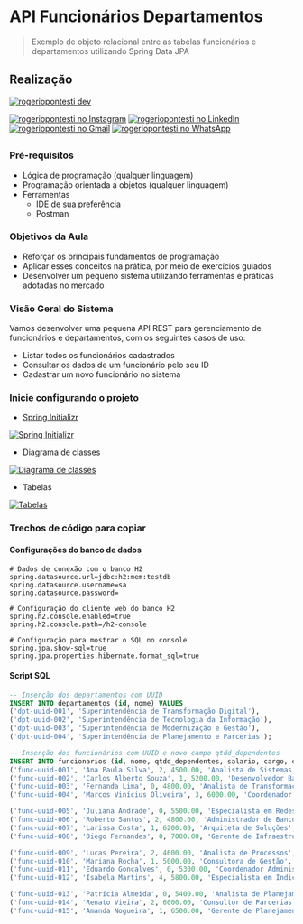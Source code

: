 #   API Funcionários Departamentos

> Exemplo de objeto relacional entre as tabelas funcionários e departamentos utilizando Spring Data JPA

## Realização

[![rogeriopontesti dev](https://i.postimg.cc/9MptbzH0/rogeriopontesti.png)](https://github.com/rogeriopontesti)

[![rogeriopontesti no Instagram](https://i.postimg.cc/J75T2knx/1298747-instagram-brand-logo-social-media-icon.png)](https://www.instagram.com/rogeriopontesti)
[![rogeriopontesti no LinkedIn](https://i.postimg.cc/vH8PFZxs/317725-linkedin-social-icon.png)](https://www.linkedin.com/in/rogeriopontesti)
[![rogeriopontesti no Gmail](https://i.postimg.cc/bN6mzf12/7089163-gmail-google-icon.png)](mailto:rogeriopontesti@gmail.com)
[![rogeriopontesti no WhatsApp](https://i.postimg.cc/SKtXsVDd/1783351-chatting-messages-social-media-whatsapp-internet-icon.png)](https://wa.me/5548991877781)

##
### Pré-requisitos

- Lógica de programação (qualquer linguagem)
- Programação orientada a objetos (qualquer linguagem)
- Ferramentas
    - IDE de sua preferência
    - Postman

### Objetivos da Aula

- Reforçar os principais fundamentos de programação
- Aplicar esses conceitos na prática, por meio de exercícios guiados
- Desenvolver um pequeno sistema utilizando ferramentas e práticas adotadas no mercado

### Visão Geral do Sistema

Vamos desenvolver uma pequena API REST para gerenciamento de funcionários e departamentos, com os seguintes casos de uso:

- Listar todos os funcionários cadastrados
- Consultar os dados de um funcionário pelo seu ID
- Cadastrar um novo funcionário no sistema

### Inicie configurando o projeto

- [Spring Initializr](https://start.spring.io/)

[![Spring Initializr](https://i.postimg.cc/wv8SzYDd/start-spring-io-funcionarios-departamentos.png)](https://i.postimg.cc/wv8SzYDd/start-spring-io-funcionarios-departamentos.png)

- Diagrama de classes

[![Diagrama de classes](https://i.postimg.cc/tCDtWstM/1.png)](https://i.postimg.cc/tCDtWstM/1.png)

- Tabelas

[![Tabelas](https://i.postimg.cc/zfX8PP9j/Funcionario.png)](https://i.postimg.cc/zfX8PP9j/Funcionario.png)

### Trechos de código para copiar

#### Configurações do banco de dados

```
# Dados de conexão com o banco H2
spring.datasource.url=jdbc:h2:mem:testdb
spring.datasource.username=sa
spring.datasource.password=

# Configuração do cliente web do banco H2
spring.h2.console.enabled=true
spring.h2.console.path=/h2-console

# Configuração para mostrar o SQL no console
spring.jpa.show-sql=true
spring.jpa.properties.hibernate.format_sql=true
```

#### Script SQL

```sql
-- Inserção dos departamentos com UUID
INSERT INTO departamentos (id, nome) VALUES
('dpt-uuid-001', 'Superintendência de Transformação Digital'),
('dpt-uuid-002', 'Superintendência de Tecnologia da Informação'),
('dpt-uuid-003', 'Superintendência de Modernização e Gestão'),
('dpt-uuid-004', 'Superintendência de Planejamento e Parcerias');

-- Inserção dos funcionários com UUID e novo campo qtdd_dependentes
INSERT INTO funcionarios (id, nome, qtdd_dependentes, salario, cargo, departamento_id) VALUES
('func-uuid-001', 'Ana Paula Silva', 2, 4500.00, 'Analista de Sistemas', 'dpt-uuid-001'),
('func-uuid-002', 'Carlos Alberto Souza', 1, 5200.00, 'Desenvolvedor Backend', 'dpt-uuid-001'),
('func-uuid-003', 'Fernanda Lima', 0, 4800.00, 'Analista de Transformação Digital', 'dpt-uuid-002'),
('func-uuid-004', 'Marcos Vinícius Oliveira', 3, 6000.00, 'Coordenador de Projetos', 'dpt-uuid-002'),

('func-uuid-005', 'Juliana Andrade', 0, 5500.00, 'Especialista em Redes', 'dpt-uuid-002'),
('func-uuid-006', 'Roberto Santos', 2, 4800.00, 'Administrador de Banco de Dados', 'dpt-uuid-002'),
('func-uuid-007', 'Larissa Costa', 1, 6200.00, 'Arquiteta de Soluções', 'dpt-uuid-002'),
('func-uuid-008', 'Diego Fernandes', 0, 7000.00, 'Gerente de Infraestrutura', 'dpt-uuid-002'),

('func-uuid-009', 'Lucas Pereira', 2, 4600.00, 'Analista de Processos', 'dpt-uuid-002'),
('func-uuid-010', 'Mariana Rocha', 1, 5000.00, 'Consultora de Gestão', 'dpt-uuid-003'),
('func-uuid-011', 'Eduardo Gonçalves', 0, 5300.00, 'Coordenador Administrativo', 'dpt-uuid-003'),
('func-uuid-012', 'Isabela Martins', 4, 5800.00, 'Especialista em Indicadores', 'dpt-uuid-003'),

('func-uuid-013', 'Patrícia Almeida', 0, 5400.00, 'Analista de Planejamento', 'dpt-uuid-002'),
('func-uuid-014', 'Renato Vieira', 2, 6000.00, 'Consultor de Parcerias', 'dpt-uuid-002'),
('func-uuid-015', 'Amanda Nogueira', 1, 6500.00, 'Gerente de Planejamento Estratégico', 'dpt-uuid-004');

```
